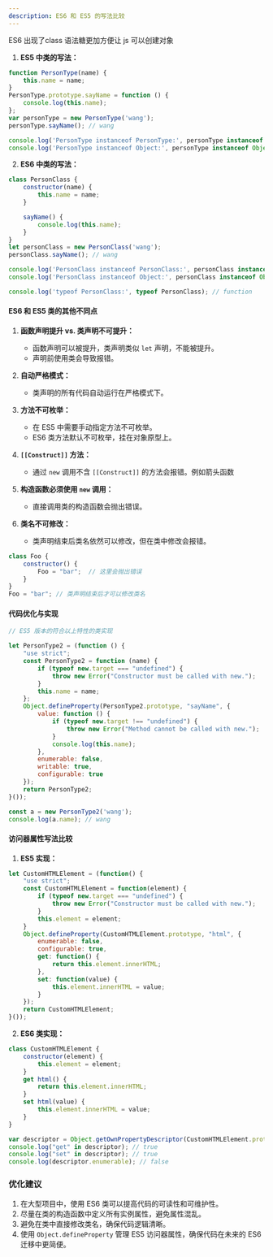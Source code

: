 ```yaml
---
description: ES6 和 ES5 的写法比较
---
```


ES6 出现了class 语法糖更加方便让 js 可以创建对象



1. **ES5 中类的写法：**

```javascript
function PersonType(name) {
    this.name = name;
}
PersonType.prototype.sayName = function () {
    console.log(this.name);
};
var personType = new PersonType('wang');
personType.sayName(); // wang

console.log('PersonType instanceof PersonType:', personType instanceof PersonType); // true
console.log('PersonType instanceof Object:', personType instanceof Object); // true
```

2. **ES6 中类的写法：**

```javascript
class PersonClass {
    constructor(name) {
        this.name = name;
    }

    sayName() {
        console.log(this.name);
    }
}
let personClass = new PersonClass('wang');
personClass.sayName(); // wang

console.log('PersonClass instanceof PersonClass:', personClass instanceof PersonClass); // true
console.log('PersonClass instanceof Object:', personClass instanceof Object); // true

console.log('typeof PersonClass:', typeof PersonClass); // function
```

#### ES6 和 ES5 类的其他不同点
1. **函数声明提升 vs. 类声明不可提升：**

   - 函数声明可以被提升，类声明类似 `let` 声明，不能被提升。
   - 声明前使用类会导致报错。

2. **自动严格模式：**

   - 类声明的所有代码自动运行在严格模式下。

3. **方法不可枚举：**

   - 在 ES5 中需要手动指定方法不可枚举。
   - ES6 类方法默认不可枚举，挂在对象原型上。

4. **`[[Construct]]` 方法：**

   - 通过 `new` 调用不含 `[[Construct]]` 的方法会报错。例如箭头函数

5. **构造函数必须使用 `new` 调用：**

   - 直接调用类的构造函数会抛出错误。

6. **类名不可修改：**

   - 类声明结束后类名依然可以修改，但在类中修改会报错。

```javascript
class Foo {
    constructor() {
        Foo = "bar";  // 这里会抛出错误
    }
}
Foo = "bar"; // 类声明结束后才可以修改类名
```

#### 代码优化与实现

```javascript
// ES5 版本的符合以上特性的类实现

let PersonType2 = (function () {
    "use strict";
    const PersonType2 = function (name) {
        if (typeof new.target === "undefined") {
            throw new Error("Constructor must be called with new.");
        }
        this.name = name;
    };
    Object.defineProperty(PersonType2.prototype, "sayName", {
        value: function () {
            if (typeof new.target !== "undefined") {
                throw new Error("Method cannot be called with new.");
            }
            console.log(this.name);
        },
        enumerable: false,
        writable: true,
        configurable: true
    });
    return PersonType2;
}());

const a = new PersonType2('wang');
console.log(a.name); // wang
```

#### 访问器属性写法比较

1. **ES5 实现：**

```javascript
let CustomHTMLElement = (function() {
    "use strict";
    const CustomHTMLElement = function(element) {
        if (typeof new.target === "undefined") {
            throw new Error("Constructor must be called with new.");
        }
        this.element = element;
    }
    Object.defineProperty(CustomHTMLElement.prototype, "html", {
        enumerable: false,
        configurable: true,
        get: function() {
            return this.element.innerHTML;
        },
        set: function(value) {
            this.element.innerHTML = value;
        }
    });
    return CustomHTMLElement;
}());
```

2. **ES6 类实现：**

```javascript
class CustomHTMLElement {
    constructor(element) {
        this.element = element;
    }
    get html() {
        return this.element.innerHTML;
    }
    set html(value) {
        this.element.innerHTML = value;
    }
}

var descriptor = Object.getOwnPropertyDescriptor(CustomHTMLElement.prototype, "html");
console.log("get" in descriptor); // true
console.log("set" in descriptor); // true
console.log(descriptor.enumerable); // false
```

### 优化建议

1. 在大型项目中，使用 ES6 类可以提高代码的可读性和可维护性。
2. 尽量在类的构造函数中定义所有实例属性，避免属性混乱。
3. 避免在类中直接修改类名，确保代码逻辑清晰。
4. 使用 `Object.defineProperty` 管理 ES5 访问器属性，确保代码在未来的 ES6 迁移中更简便。